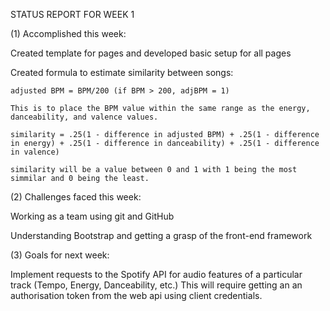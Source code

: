 STATUS REPORT FOR WEEK 1

(1) Accomplished this week:

Created template for pages and developed basic setup for all pages

Created formula to estimate similarity between songs: 

	adjusted BPM = BPM/200 (if BPM > 200, adjBPM = 1)

	This is to place the BPM value within the same range as the energy, danceability, and valence values.

	similarity = .25(1 - difference in adjusted BPM) + .25(1 - difference in energy) + .25(1 - difference in danceability) + .25(1 - difference in valence)

	similarity will be a value between 0 and 1 with 1 being the most simmilar and 0 being the least.

(2) Challenges faced this week:

Working as a team using git and GitHub

Understanding Bootstrap and getting a grasp of the front-end framework

(3) Goals for next week:

Implement requests to the Spotify API for audio features of a particular track (Tempo, Energy, Danceability, etc.) This will require getting an an authorisation token from the web api using client credentials.